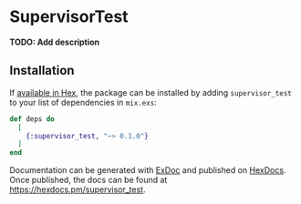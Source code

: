 # SupervisorTest

**TODO: Add description**

## Installation

If [available in Hex](https://hex.pm/docs/publish), the package can be installed
by adding `supervisor_test` to your list of dependencies in `mix.exs`:

```elixir
def deps do
  [
    {:supervisor_test, "~> 0.1.0"}
  ]
end
```

Documentation can be generated with [ExDoc](https://github.com/elixir-lang/ex_doc)
and published on [HexDocs](https://hexdocs.pm). Once published, the docs can
be found at <https://hexdocs.pm/supervisor_test>.

